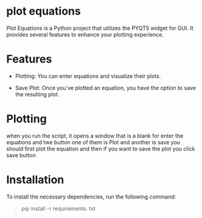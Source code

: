 # plot equations

Plot Equations is a Python project that utilizes the PYQT5 widget for GUI. It provides several features to enhance your
plotting experience. 

# Features
 * Plotting: You can enter equations and visualize their plots.

 * Save Plot: Once you've plotted an equation, you have the option to save the resulting plot.


# Plotting
when you run the script, it opens a window that is a blank for enter the equations and twe button
one of them is Plot and another is save
you should first plot the equation and then if you want to save the plot you click save button

# Installation
To install the necessary dependencies, run the following command:
> pip install -r requirements. txt